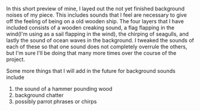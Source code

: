 In this short preview of mine, I layed out the not yet finished background noises of my piece.
This includes sounds that I feel are necessary to give off the feeling of being on a old wooden
ship. The four layers that I have included consists of a wooden creaking sound,
a flag flapping in the wind(I'm using as a sail flapping in the wind), the chirping of seagulls,
and lastly the sound of ocean waves in the background. I tweaked the sounds of each of these so
that one sound does not completely overrule the others, but I'm sure I'll be doing that many 
more times over the course of the project. 

Some more things that I will add in the future for background sounds include

1. the sound of a hammer pounding wood
2. background chatter
3. possibly parrot phrases or chirps